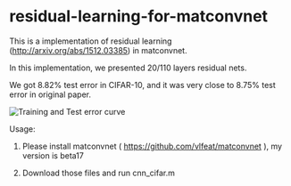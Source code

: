 # residual-learning-for-matconvnet

This is a implementation of residual learning (http://arxiv.org/abs/1512.03385) in matconvnet.

In this implementation, we presented 20/110 layers residual nets.

We got 8.82% test error in CIFAR-10, and it was very close to 8.75% test error in original paper.

![Training and Test error curve](http://i.imgur.com/xZbQAs1.png)

Usage:

1. Please install matconvnet ( https://github.com/vlfeat/matconvnet ), my version is beta17

2. Download those files and run cnn_cifar.m 
